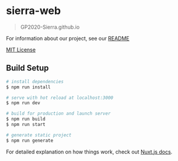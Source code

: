 # sierra-web

> GP2020-Sierra.github.io

For information about our project, see our [README](https://gp2020-sierra.github.io/README/)

[MIT License](/LICENSE)

## Build Setup

``` bash
# install dependencies
$ npm run install

# serve with hot reload at localhost:3000
$ npm run dev

# build for production and launch server
$ npm run build
$ npm run start

# generate static project
$ npm run generate
```

For detailed explanation on how things work, check out [Nuxt.js docs](https://nuxtjs.org).
